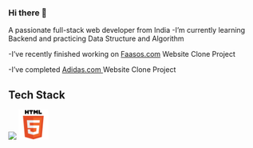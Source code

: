 ### Hi there 👋
A passionate full-stack web developer from India
-I’m currently learning Backend and practicing Data Structure and Algorithm

-I’ve recently finished working on [Faasos.com](https://github.com/ipabitrasaikia1/Faasos-clone) Website Clone Project

-I’ve completed [Adidas.com ](https://github.com/m-sehrawat/Adidas-Website-Clone) Website Clone Project

<h2>Tech Stack</h2><img src="https://camo.githubusercontent.com/beb64ff21c883e318e4f5db5231c2ba4175705bea1c9249e82a41ab375db4f75/68747470733a2f2f6d65646961322e67697068792e636f6d2f6d656469612f51737347456d706b79454f684243623765312f67697068792e6769663f6369643d656366303565343761306e336769316266716e74716d6f62386739616964316f796a327772336473336d67373030626c267269643d67697068792e676966" width="35" style="max-width: 100%;"> 

<img src="https://raw.githubusercontent.com/devicons/devicon/master/icons/html5/html5-original-wordmark.svg" alt="html5" width="60" height="60" style="max-width: 100%;">
